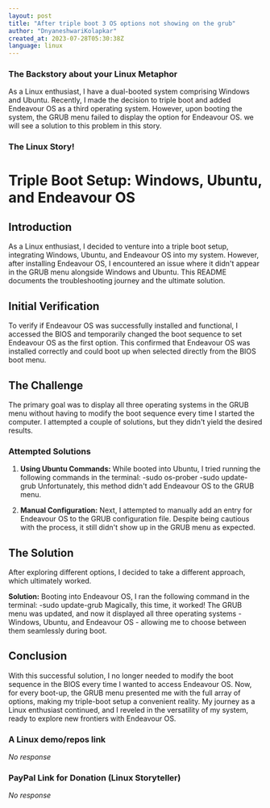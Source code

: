 ```yaml
---
layout: post
title: "After triple boot 3 OS options not showing on the grub"
author: "DnyaneshwariKolapkar"
created_at: 2023-07-28T05:30:38Z
language: linux
---
```


### The Backstory about your Linux Metaphor

As a Linux enthusiast, I have a dual-booted system comprising Windows and Ubuntu. Recently, I made the decision to triple boot and added Endeavour OS as a third operating system. However, upon booting the system, the GRUB menu failed to display the option for Endeavour OS. we will see a solution to this problem in this story.

### The Linux Story!

# Triple Boot Setup: Windows, Ubuntu, and Endeavour OS

## Introduction
As a Linux enthusiast, I decided to venture into a triple boot setup, integrating Windows, Ubuntu, and Endeavour OS into my system. However, after installing Endeavour OS, I encountered an issue where it didn't appear in the GRUB menu alongside Windows and Ubuntu. This README documents the troubleshooting journey and the ultimate solution.

## Initial Verification
To verify if Endeavour OS was successfully installed and functional, I accessed the BIOS and temporarily changed the boot sequence to set Endeavour OS as the first option. This confirmed that Endeavour OS was installed correctly and could boot up when selected directly from the BIOS boot menu.

## The Challenge
The primary goal was to display all three operating systems in the GRUB menu without having to modify the boot sequence every time I started the computer. I attempted a couple of solutions, but they didn't yield the desired results.

### Attempted Solutions
1. **Using Ubuntu Commands:**
   While booted into Ubuntu, I tried running the following commands in the terminal:
   -sudo os-prober
   -sudo update-grub
  Unfortunately, this method didn't add Endeavour OS to the GRUB menu.

2. **Manual Configuration:**
Next, I attempted to manually add an entry for Endeavour OS to the GRUB configuration file. Despite being cautious with the process, it still didn't show up in the GRUB menu as expected.

## The Solution
After exploring different options, I decided to take a different approach, which ultimately worked.

**Solution:**
Booting into Endeavour OS, I ran the following command in the terminal:
-sudo update-grub
Magically, this time, it worked! The GRUB menu was updated, and now it displayed all three operating systems - Windows, Ubuntu, and Endeavour OS - allowing me to choose between them seamlessly during boot.

## Conclusion
With this successful solution, I no longer needed to modify the boot sequence in the BIOS every time I wanted to access Endeavour OS. Now, for every boot-up, the GRUB menu presented me with the full array of options, making my triple-boot setup a convenient reality. My journey as a Linux enthusiast continued, and I reveled in the versatility of my system, ready to explore new frontiers with Endeavour OS.


### A Linux demo/repos link

_No response_

### PayPal Link for Donation (Linux Storyteller)

_No response_